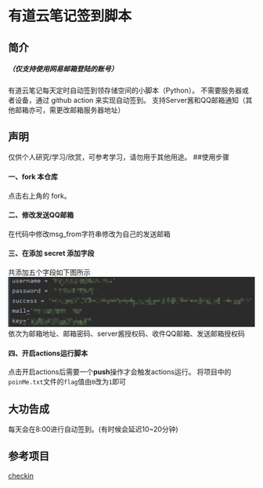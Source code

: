 # 有道云笔记签到脚本
## 简介
##### （仅支持使用网易邮箱登陆的账号）
有道云笔记每天定时自动签到领存储空间的小脚本（Python）。
不需要服务器或者设备，通过 github action 来实现自动签到。
支持Server酱和QQ邮箱通知（其他邮箱亦可，需更改邮箱服务器地址）
## 声明
仅供个人研究/学习/欣赏，可参考学习，请勿用于其他用途。
##使用步骤
#### 一、fork 本仓库
点击右上角的 fork。
#### 二、修改发送QQ邮箱
在代码中修改msg_from字符串修改为自己的发送邮箱
#### 三、在添加 secret 添加字段
共添加五个字段如下图所示
![secret](img/secret.png)
依次为邮箱地址、邮箱密码、server酱授权码、收件QQ邮箱、发送邮箱授权码
#### 四、开启**actions**运行脚本
点击开启actions后需要一个**push**操作才会触发actions运行。
将项目中的`poinMe.txt`文件的`flag`值由`0`改为`1`即可

## 大功告成
每天会在8:00进行自动签到。(有时候会延迟10~20分钟)

## 参考项目
[checkin](https://github.com/lepecoder/checkin)
